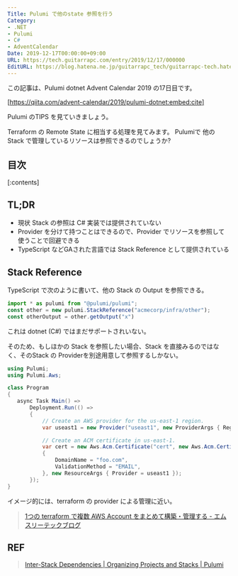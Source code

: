 ```yaml
---
Title: Pulumi で他のstate 参照を行う
Category:
- .NET
- Pulumi
- C#
- AdventCalendar
Date: 2019-12-17T00:00:00+09:00
URL: https://tech.guitarrapc.com/entry/2019/12/17/000000
EditURL: https://blog.hatena.ne.jp/guitarrapc_tech/guitarrapc-tech.hatenablog.com/atom/entry/26006613478869291
---
```


この記事は、Pulumi dotnet Advent Calendar 2019 の17日目です。

[https://qiita.com/advent-calendar/2019/pulumi-dotnet:embed:cite]

Pulumi のTIPS を見ていきましょう。

Terraform の Remote State に相当する処理を見てみます。
Pulumiで 他のStack で管理しているリソースは参照できるのでしょうか?

## 目次

[:contents]

## TL;DR

* 現状 Stack の参照は C# 実装では提供されていない
* Provider を分けて持つことはできるので、Provider でリソースを参照して使うことで回避できる
* TypeScript などGAされた言語では Stack Reference として提供されている

## Stack Reference

TypeScript で次のように書いて、他の Stack の Output を参照できる。

```typescript
import * as pulumi from "@pulumi/pulumi";
const other = new pulumi.StackReference("acmecorp/infra/other");
const otherOutput = other.getOutput("x")
```

これは dotnet (C#) ではまだサポートされいない。

そのため、もしほかの Stack を参照したい場合、Stack を直接みるのではなく、そのStack の Providerを別途用意して参照するしかない。

```csharp
using Pulumi;
using Pulumi.Aws;

class Program
{
   async Task Main() =>
       Deployment.Run(() =>
       {
           // Create an AWS provider for the us-east-1 region.
           var useast1 = new Provider("useast1", new ProviderArgs { Region = "us-east-1" });

           // Create an ACM certificate in us-east-1.
           var cert = new Aws.Acm.Certificate("cert", new Aws.Acm.CertifiateArgs
           {
               DomainName = "foo.com",
               ValidationMethod = "EMAIL",
           }, new ResourceArgs { Provider = useast1 });
       });
}
```

イメージ的には、terraform の provider による管理に近い。

> [1つの terraform で複数 AWS Account をまとめて構築・管理する \- エムスリーテックブログ](https://www.m3tech.blog/entry/terraform_across_aws_accounts)

## REF

> [Inter-Stack Dependencies | Organizing Projects and Stacks | Pulumi](https://www.pulumi.com/docs/intro/concepts/organizing-stacks-projects/#inter-stack-dependencies)
